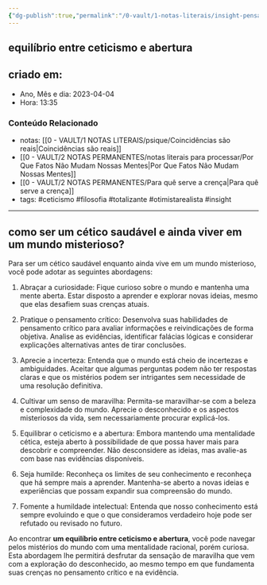 ```yaml
---
{"dg-publish":true,"permalink":"/0-vault/1-notas-literais/insight-pensamento-e-meditacao/cetico-saudavel/","tags":["ceticismo","filosofia","totalizante","otimistarealista","insight"],"dgHomeLink":true,"dgShowLocalGraph":true,"dgShowFileTree":true,"dgEnableSearch":true,"noteIcon":""}
---
```


## equilíbrio entre ceticismo e abertura

## criado em: 
-  Ano, Mês e dia: 2023-04-04
- Hora: 13:35

### Conteúdo Relacionado
- notas: [[0 - VAULT/1 NOTAS LITERAIS/psique/Coincidências são reais\|Coincidências são reais]]
- [[0 - VAULT/2 NOTAS PERMANENTES/notas literais para processar/Por Que Fatos Não Mudam Nossas Mentes\|Por Que Fatos Não Mudam Nossas Mentes]]
- [[0 - VAULT/2 NOTAS PERMANENTES/Para quê serve a crença\|Para quê serve a crença]]
- tags: #ceticismo #filosofia #totalizante #otimistarealista #insight 
---
## como ser um cético saudável e ainda viver em um mundo misterioso?

Para ser um cético saudável enquanto ainda vive em um mundo misterioso, você pode adotar as seguintes abordagens:

1.  Abraçar a curiosidade: Fique curioso sobre o mundo e mantenha uma mente aberta. Estar disposto a aprender e explorar novas ideias, mesmo que elas desafiem suas crenças atuais.
    
2.  Pratique o pensamento crítico: Desenvolva suas habilidades de pensamento crítico para avaliar informações e reivindicações de forma objetiva. Analise as evidências, identificar falácias lógicas e considerar explicações alternativas antes de tirar conclusões.
    
3.  Aprecie a incerteza: Entenda que o mundo está cheio de incertezas e ambiguidades. Aceitar que algumas perguntas podem não ter respostas claras e que os mistérios podem ser intrigantes sem necessidade de uma resolução definitiva.
    
4.  Cultivar um senso de maravilha: Permita-se maravilhar-se com a beleza e complexidade do mundo. Aprecie o desconhecido e os aspectos misteriosos da vida, sem necessariamente procurar explicá-los.
    
5.  Equilibrar o ceticismo e a abertura: Embora mantendo uma mentalidade cética, esteja aberto à possibilidade de que possa haver mais para descobrir e compreender. Não desconsidere as ideias, mas avalie-as com base nas evidências disponíveis.
    
6.  Seja humilde: Reconheça os limites de seu conhecimento e reconheça que há sempre mais a aprender. Mantenha-se aberto a novas ideias e experiências que possam expandir sua compreensão do mundo.
    
7.  Fomente a humildade intelectual: Entenda que nosso conhecimento está sempre evoluindo e que o que consideramos verdadeiro hoje pode ser refutado ou revisado no futuro.
    

Ao encontrar **um equilíbrio entre ceticismo e abertura**, você pode navegar pelos mistérios do mundo com uma mentalidade racional, porém curiosa. Esta abordagem lhe permitirá desfrutar da sensação de maravilha que vem com a exploração do desconhecido, ao mesmo tempo em que fundamenta suas crenças no pensamento crítico e na evidência.